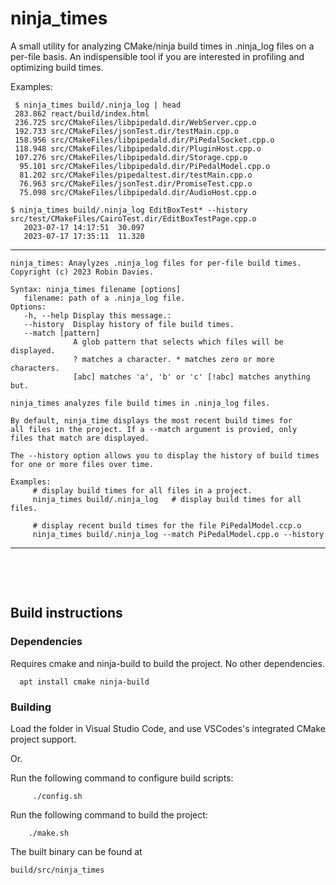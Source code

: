 # ninja_times
A small utility for analyzing CMake/ninja build times in .ninja_log files on a per-file basis. An indispensible tool if you are interested in profiling and optimizing build times.

Examples:
```
 $ ninja_times build/.ninja_log | head 
 283.862 react/build/index.html
 236.725 src/CMakeFiles/libpipedald.dir/WebServer.cpp.o
 192.733 src/CMakeFiles/jsonTest.dir/testMain.cpp.o
 158.956 src/CMakeFiles/libpipedald.dir/PiPedalSocket.cpp.o
 118.948 src/CMakeFiles/libpipedald.dir/PluginHost.cpp.o
 107.276 src/CMakeFiles/libpipedald.dir/Storage.cpp.o
  95.101 src/CMakeFiles/libpipedald.dir/PiPedalModel.cpp.o
  81.202 src/CMakeFiles/pipedaltest.dir/testMain.cpp.o
  76.963 src/CMakeFiles/jsonTest.dir/PromiseTest.cpp.o
  75.098 src/CMakeFiles/libpipedald.dir/AudioHost.cpp.o
```
```
$ ninja_times build/.ninja_log EditBoxTest* --history
src/test/CMakeFiles/CairoTest.dir/EditBoxTestPage.cpp.o
   2023-07-17 14:17:51  30.097
   2023-07-17 17:35:11  11.320
```
---

```
ninja_times: Anaylyzes .ninja_log files for per-file build times.
Copyright (c) 2023 Robin Davies.

Syntax: ninja_times filename [options]
   filename: path of a .ninja_log file.
Options:
   -h, --help Display this message.:
   --history  Display history of file build times.
   --match [pattern]
              A glob pattern that selects which files will be displayed.
              ? matches a character. * matches zero or more characters. 
              [abc] matches 'a', 'b' or 'c' [!abc] matches anything but.

ninja_times analyzes file build times in .ninja_log files.

By default, ninja_time displays the most recent build times for 
all files in the project. If a --match argument is provied, only 
files that match are displayed. 

The --history option allows you to display the history of build times 
for one or more files over time.

Examples:
     # display build times for all files in a project.
     ninja_times build/.ninja_log   # display build times for all files.

     # display recent build times for the file PiPedalModel.ccp.o
     ninja_times build/.ninja_log --match PiPedalModel.cpp.o --history
```
---
&nbsp;

&nbsp;


    
## Build instructions

### Dependencies

Requires cmake and ninja-build to build the project. No other dependencies.
```
  apt install cmake ninja-build
```
### Building

Load the folder in Visual Studio Code, and use VSCodes's integrated CMake project support. 

Or.

Run the following command to configure build scripts:
```
     ./config.sh
```

Run the following command to build the project:
```
    ./make.sh
```

The built binary can be found at
```
build/src/ninja_times
```


